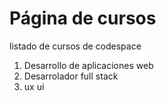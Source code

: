 # Página de cursos

listado de cursos de codespace
1. Desarrollo de aplicaciones web
2. Desarrolador full stack
3. ux ui 
